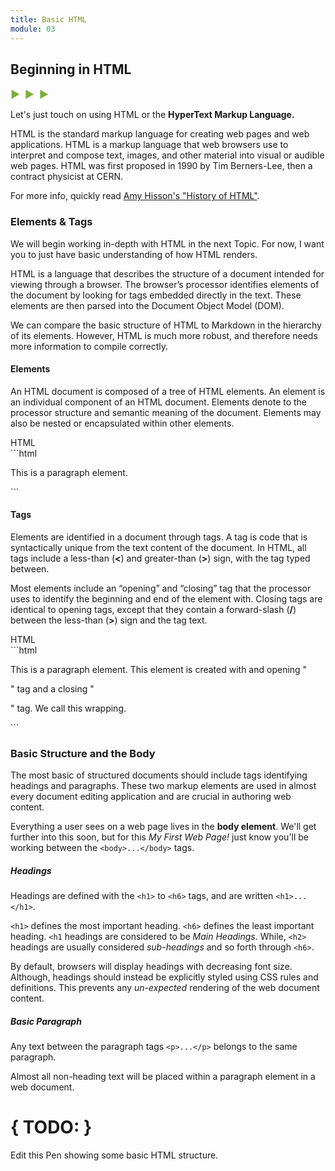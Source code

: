 ```yaml
---
title: Basic HTML
module: 03
---
```


## Beginning in HTML
<span style="color: #79AF33; font-size: medium; font-weight: bold">▶ &nbsp;▶  &nbsp;▶</span>

Let's just touch on using HTML or the **HyperText Markup Language.**

HTML is the standard markup language for creating web pages and web applications. HTML is a markup language that web browsers use to interpret and compose text, images, and other material into visual or audible web pages. HTML was first proposed in 1990 by Tim Berners-Lee, then a contract physicist at CERN.

For more info, quickly read [Amy Hisson's "History of HTML"](http://amyhissom.com/HTML5-CSS3/history.html#1).

### Elements & Tags
We will begin working in-depth with HTML in the next Topic. For now, I want you to just have basic understanding of how HTML renders.

HTML is a language that describes the structure of a document intended for viewing through a browser. The browser’s processor identifies elements of the document by looking for tags embedded directly in the text. These elements are then parsed into the Document Object Model (DOM).

We can compare the basic structure of HTML to Markdown in the hierarchy of its elements. However, HTML is much more robust, and therefore needs more information to compile correctly.

#### Elements
An HTML document is composed of a tree of HTML elements. An element is an individual component of an HTML document. Elements denote to the processor structure and semantic meaning of the document. Elements may also be nested or encapsulated within other elements.

<div id="code-heading">HTML</div>
 ```html
 <p>This is a paragraph element.</p>
 ```

#### Tags
Elements are identified in a document through tags. A tag is code that is syntactically unique from the text content of the document. In HTML, all tags include a less-than (**<**) and greater-than (**>**) sign, with the tag typed between.

Most elements include an “opening” and “closing” tag that the processor uses to identify the beginning and end of the element with. Closing tags are identical to opening tags, except that they contain a forward-slash (**/**) between the less-than (**>**) sign and the tag text.

<div id="code-heading">HTML</div>
```html
<p>This is a paragraph element.
This element is created with and opening "<p>" tag and a closing "</p>" tag.
We call this wrapping.</p>
```

### Basic Structure and the Body
The most basic of structured documents should include tags identifying headings and paragraphs. These two markup elements are used in almost every document editing application and are crucial in authoring web content.

Everything a user sees on a web page lives in the **body element**. We'll get further into this soon, but for this _My First Web Page!_ just know you'll be working between the `<body>...</body>` tags.

##### Headings
Headings are defined with the `<h1>` to `<h6>` tags, and are written `<h1>...</h1>`.

`<h1>` defines the most important heading. `<h6>` defines the least important heading. `<h1` headings are considered to be _Main Headings_. While, `<h2>` headings are usually considered _sub-headings_ and so forth through `<h6>`.

By default, browsers will display headings with decreasing font size. Although, headings should instead be explicitly styled using CSS rules and definitions. This prevents any _un-expected_ rendering of the web document content.

##### Basic Paragraph
Any text between the paragraph tags `<p>...</p>` belongs to the same paragraph.

Almost all non-heading text will be placed within a paragraph element in a web document.

<p data-height="400" data-theme-id="30567" data-slug-hash="ZJZEXa" data-default-tab="html,result" data-user="Media-Ed-Online" data-embed-version="2" data-pen-title="Topic-02: HTML Headings" class="codepen"></p>
<script async src="https://production-assets.codepen.io/assets/embed/ei.js"></script>


# { TODO: }
Edit this Pen showing some basic HTML structure.

<p data-height="600" data-theme-id="30567" data-slug-hash="NvmWQv" data-default-tab="html,result" data-user="Media-Ed-Online" data-embed-version="2" data-pen-title="Topic-02: HTML Structure Example" class="codepen"></p>
<script async src="https://production-assets.codepen.io/assets/embed/ei.js"></script>
